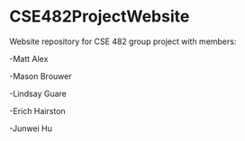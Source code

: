 # CSE482ProjectWebsite

Website repository for CSE 482 group project with members:

-Matt Alex

-Mason Brouwer

-Lindsay Guare

-Erich Hairston

-Junwei Hu
